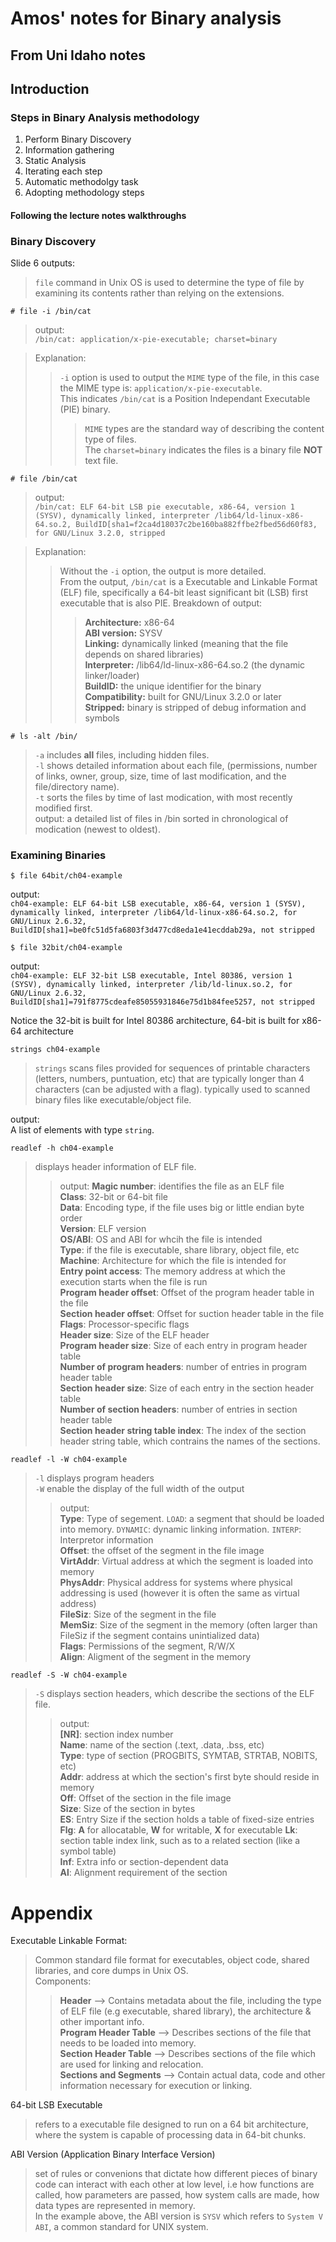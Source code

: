 
# Amos' notes for Binary analysis  

## From Uni Idaho notes  

## Introduction  

### Steps in Binary Analysis methodology  
1. Perform Binary Discovery
2. Information gathering
3. Static Analysis
4. Iterating each step
5. Automatic methodolgy task
6. Adopting methodology steps  

#### Following the lecture notes walkthroughs  
### Binary Discovery  


Slide 6 outputs:
> `file` command in Unix OS is used to determine the type of file by examining its contents rather than relying on the extensions.  

`# file -i /bin/cat`  

> output:  
> `/bin/cat: application/x-pie-executable; charset=binary`  

>Explanation:  
>> `-i` option is used to output the `MIME` type of the file, in this case the MIME type is: `application/x-pie-executable`.  
>> This indicates `/bin/cat` is a Position Independant Executable (PIE) binary.
>>> `MIME` types are the standard way of describing the content type of files.  
>> The `charset=binary` indicates the files is a binary file **NOT** text file.

`# file /bin/cat`  

> output:  
> `/bin/cat: ELF 64-bit LSB pie executable, x86-64, version 1 (SYSV), dynamically linked, interpreter /lib64/ld-linux-x86-64.so.2, BuildID[sha1=f2ca4d18037c2be160ba882ffbe2fbed56d60f83, for GNU/Linux 3.2.0, stripped`  

>Explanation: 
>> Without the `-i` option, the output is more detailed.  
>> From the output, `/bin/cat` is a Executable and  Linkable Format (ELF) file, specifically a 64-bit least significant bit (LSB) first executable that is also PIE.
>> Breakdown of output:  
>>> **Architecture:** x86-64  
>>> **ABI version:** SYSV  
>>> **Linking:** dynamically linked (meaning that the file depends on shared libraries)  
>>> **Interpreter:** /lib64/ld-linux-x86-64.so.2 (the dynamic linker/loader)  
>>> **BuildID:** the unique identifier for the binary  
>>> **Compatibility:** built for GNU/Linux 3.2.0 or later  
>>> **Stripped:** binary is stripped of debug information and symbols  

`# ls -alt /bin/`

> `-a` includes **all** files, including hidden files.  
> `-l` shows detailed information about each file, (permissions, number of links, owner, group, size, time of last modification, and the file/directory name).  
> `-t` sorts the files by time of last modication, with most recently modified first.  
> output: a detailed list of files in /bin sorted in chronological of modication (newest to oldest).  


### Examining Binaries  

`$ file 64bit/ch04-example`  

output:  
`ch04-example: ELF 64-bit LSB executable, x86-64, version 1 (SYSV), dynamically linked, interpreter /lib64/ld-linux-x86-64.so.2, for GNU/Linux 2.6.32, BuildID[sha1]=be0fc51d5fa6803f3d477cd8eda1e41ecddab29a, not stripped`

`$ file 32bit/ch04-example`  

output:  
`ch04-example: ELF 32-bit LSB executable, Intel 80386, version 1 (SYSV), dynamically linked, interpreter /lib/ld-linux.so.2, for GNU/Linux 2.6.32, BuildID[sha1]=791f8775cdeafe85055931846e75d1b84fee5257, not stripped`  

Notice the 32-bit is built for Intel 80386 architecture, 64-bit is built for x86-64 architecture  

`strings ch04-example`  
> `strings` scans files provided for sequences of printable characters (letters, numbers, puntuation, etc) that are typically longer than 4 characters (can be adjusted with a flag).
> typically used to scanned binary files like executable/object file.  

output:  
A list of elements with type `string`.  

`readlef -h ch04-example`  
> displays header information of ELF file.
>> output: 
>> **Magic number**: identifies the file as an ELF file  
>> **Class**: 32-bit or 64-bit file  
>> **Data**: Encoding type, if the file uses big or little endian byte order  
>> **Version**: ELF version  
>> **OS/ABI**: OS and ABI for whcih the file is intended  
>> **Type**: if the file is executable, share library, object file, etc  
>> **Machine**: Architecture for which the file is intended for  
>> **Entry point access**: The memory address at which the execution starts when the file is run  
>> **Program header offset**: Offset of the program header table in the file  
>> **Section header offset**: Offset for suction header table in the file  
>> **Flags**: Processor-specific flags  
>> **Header size**: Size of the ELF header  
>> **Program header size**: Size of each entry in program header table  
>> **Number of program headers**: number of entries in program header table  
>> **Section header size**: Size of each entry in the section header table  
>> **Number of section headers**: number of entries in section header table  
>> **Section header string table index**: The index of the section header string table, which contrains the names of the sections.  

`readlef -l -W ch04-example`  
> `-l` displays program headers  
> `-W` enable the display of the full width of the output  
>> output:  
>> **Type**: Type of segement. `LOAD`: a segment that should be loaded into memory. `DYNAMIC`: dynamic linking information. `INTERP`: Interpretor information   
>> **Offset**: the offset of the segment in the file image  
>> **VirtAddr**: Virtual address at which the segment is loaded into memory  
>> **PhysAddr**: Physical address for systems where physical addressing is used (however it is often the same as virtual address)  
>> **FileSiz**: Size of the segment in the file  
>> **MemSiz**: Size of the segment in the memory (often larger than FileSiz if the segment contains unintialized data)  
>> **Flags**: Permissions of the segment, R/W/X  
>> **Align**: Aligment of the segment in the memory  

`readlef -S -W ch04-example`  
> `-S` displays section headers, which describe the sections of the ELF file.  
>> output:  
>> **[NR]**: section index number  
>> **Name**: name of the section (.text, .data, .bss, etc)  
>> **Type**: type of section (PROGBITS, SYMTAB, STRTAB, NOBITS, etc)  
>> **Addr**: address at which the section's first byte should reside in memory  
>> **Off**: Offset of the section in the file image  
>> **Size**: Size of the section in bytes  
>> **ES**: Entry Size if the section holds a table of fixed-size entries  
>> **Flg**: **A** for allocatable, **W** for writable, **X** for executable
>> **Lk**: section table index link, such as to a related section (like a symbol table)  
>> **Inf**: Extra info or section-dependent data  
>> **Al**: Alignment requirement of the section



# Appendix  

Executable Linkable Format: 
> Common standard file format for executables, object code, shared libraries, and core dumps in Unix OS.  
> Components:  
>> **Header** --> Contains metadata about the file, including the type of ELF file (e.g executable, shared library), the architecture & other important info.  
>> **Program Header Table** --> Describes sections of the file that needs to be loaded into memory.  
>> **Section Header Table** --> Describes sections of the file which are used for linking and relocation.  
>> **Sections and Segments** --> Contain actual data, code and other information necessary for execution or linking.  

64-bit LSB Executable
> refers to a executable file designed to run on a 64 bit architecture, where the system is capable of processing data in 64-bit chunks.  

ABI Version (Application Binary Interface Version)  
> set of rules or convenions that dictate how different pieces of binary code can interact with each other at low level, i.e how functions are called, how parameters are passed, how system calls are made, how data types are represented in memory.  
> In the example above, the ABI version is `SYSV` which refers to `System V ABI`, a common standard for UNIX system.


 